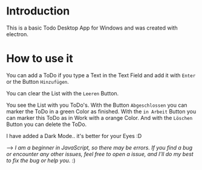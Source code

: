 # Introduction

This is a basic Todo Desktop App for Windows and was created with electron.


# How to use it

You can add a ToDo if you type a Text in the Text Field and add it with `Enter` or the Button `Hinzufügen`.

You can clear the List with the `Leeren` Button.

You see the List with you ToDo's. With the Button `Abgeschlossen` you can marker the ToDo in a green Color as finished. With the `in Arbeit` Button you can marker this ToDo as in Work with a orange Color. And with the `Löschen` Button you can delete the ToDo.

I have added a Dark Mode.. it's better for your Eyes :D


--> *I am a beginner in JavaScript, so there may be errors.
If you find a bug or encounter any other issues, feel free to open a issue, and I'll do my best to fix the bug or help you.* :)

